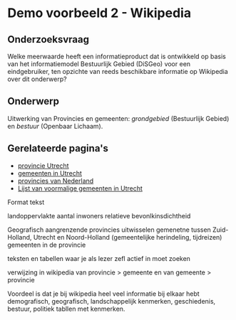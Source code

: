 # Demo voorbeeld 2 - Wikipedia

## Onderzoeksvraag
Welke meerwaarde heeft een informatieproduct dat is ontwikkeld op basis van het informatiemodel Bestuurlijk Gebied (DiSGeo) voor een eindgebruiker, ten opzichte van reeds beschikbare informatie op Wikipedia over dit onderwerp?

## Onderwerp
Uitwerking van Provincies en gemeenten: _grondgebied_ (Bestuurlijk Gebied) en _bestuur_ (Openbaar Lichaam).

## Gerelateerde pagina's
 - [provincie Utrecht](https://nl.wikipedia.org/wiki/Utrecht_(provincie))
 - [gemeenten in Utrecht]()
 - [provincies van Nederland](https://nl.wikipedia.org/wiki/Provincies_van_Nederland)
 - [Lijst van voormalige gemeenten in Utrecht](
https://nl.wikipedia.org/wiki/Lijst_van_voormalige_gemeenten_in_Utrecht)


Format tekst


landoppervlakte
aantal inwoners
relatieve bevonlkinsdichtheid

Geografisch
aangrenzende provincies
uitwisselen gemenetne tussen Zuid-Holland, Utrecht en Noord-Holland (gemeentelijke herindeling, tijdreizen)
gemeenten in de provincie


teksten en tabellen waar je als lezer zefl actief in moet zoeken

verwijzing in wikipedia van provincie > gemeente en van gemeente > provincie

Voordeel is dat je bij wikipedia heel veel informatie bij elkaar hebt
demografisch, geografisch, landschappelijk kenmerken, geschiedenis, bestuur, politiek
tabllen met kenmerken.